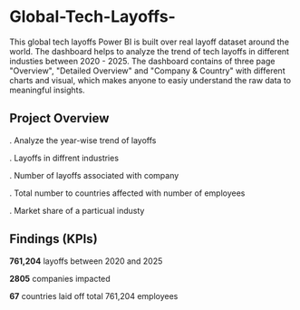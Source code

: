 # Global-Tech-Layoffs-

This global tech layoffs Power BI is built over real layoff dataset around the world. The dashboard helps to analyze the trend of tech layoffs in different industies between 2020 - 2025. The dashboard contains of three page "Overview", "Detailed Overview" and "Company & Country" with different charts and visual, which makes anyone to easiy understand the raw data to meaningful insights.

## Project Overview

. Analyze the year-wise trend of layoffs

. Layoffs in diffrent industries

. Number of layoffs associated with company

. Total number to countries affected with number of employees

. Market share of a particual industy

## Findings (KPIs)

**761,204** layoffs between 2020 and 2025

**2805** companies impacted

**67** countries laid off total 761,204 employees
